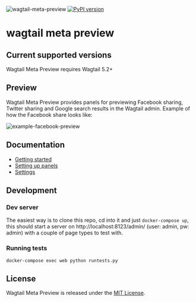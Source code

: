 ![wagtail-meta-preview](https://github.com/rinti/wagtail-meta-preview/workflows/wagtail-meta-preview/badge.svg)
[![PyPI version](https://badge.fury.io/py/wagtail-meta-preview.svg)](https://badge.fury.io/py/wagtail-meta-preview)

# wagtail meta preview

## Current supported versions

Wagtail Meta Preview requires Wagtail 5.2+

## Preview

Wagtail Meta Preview provides panels for previewing Facebook sharing, Twitter sharing and Google search results in the Wagtail admin.
Example of how the Facebook share looks like:

![example-facebook-preview](https://raw.githubusercontent.com/rinti/wagtail-meta-preview/master/docs/img/facebook-preview-example.PNG)

## Documentation

- [Getting started](./docs/1-getting-started.md)
- [Setting up panels](./docs/2-setting-up-panels.md)
- [Settings](./docs/3-settings.md)

## Development

### Dev server

The easiest way is to clone this repo, cd into it and just `docker-compose up`, this should
start a server on http://localhost:8123/admin/ (user: admin, pw: admin) with a couple of page types to test with.

### Running tests

`docker-compose exec web python runtests.py`


## License

Wagtail Meta Preview is released under the [MIT License](http://www.opensource.org/licenses/MIT).
